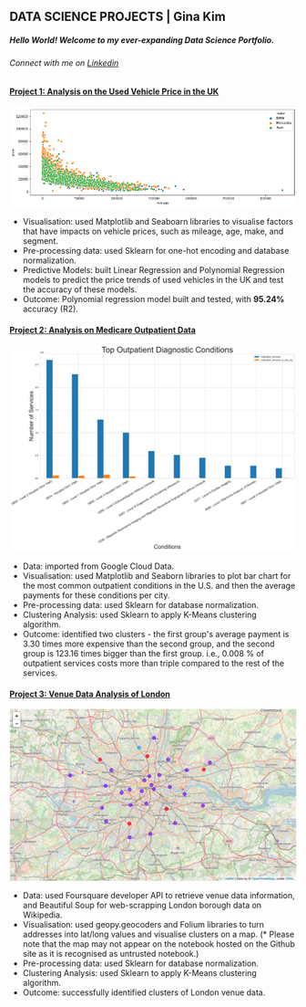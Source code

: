 ## DATA SCIENCE PROJECTS | Gina Kim

##### Hello World! Welcome to my ever-expanding Data Science Portfolio. 
###### Connect with me on [Linkedin](https://www.linkedin.com/in/gina-kim-6625b88a/)

#### [Project 1: Analysis on the Used Vehicle Price in the UK](https://github.com/k-gina/python_study/blob/main/studygroup_intermediate/analysis_on_used_vehicle_price.ipynb)
![](/images/projectimage1.png)
- Visualisation: used Matplotlib and Seaboarn libraries to visualise factors that have impacts on vehicle prices, such as mileage, age, make, and segment.
- Pre-processing data: used Sklearn for one-hot encoding and database normalization.
- Predictive Models: built Linear Regression and Polynomial Regression models to predict the price trends of used vehicles in the UK and test the accuracy of these models.
- Outcome: Polynomial regression model built and tested, with **95.24%** accuracy (R2). 


#### [Project 2: Analysis on Medicare Outpatient Data](https://github.com/k-gina/python_study/blob/main/studygroup_intermediate/medicare_data_analysis.ipynb)
![](/images/projectimage2.svg)
- Data: imported from Google Cloud Data.
- Visualisation: used Matplotlib and Seaborn libraries to plot bar chart for the most common outpatient conditions in the U.S. and then the average payments for these conditions per city.
- Pre-processing data: used Sklearn for database normalization.
- Clustering Analysis: used Sklearn to apply K-Means clustering algorithm. 
- Outcome: identified two clusters - the first group's average payment is 3.30 times more expensive than the second group, and the second group is 123.16 times bigger than the first group. i.e., 0.008 % of outpatient services costs more than triple compared to the rest of the services.


#### [Project 3: Venue Data Analysis of London](https://github.com/k-gina/python_study/blob/main/studygroup_intermediate/london_property_cluster_analysis.ipynb)
![](/images/projectimage3.png)
- Data: used Foursquare developer API to retrieve venue data information, and Beautiful Soup for web-scrapping London borough data on Wikipedia.
- Visualisation: used geopy.geocoders and Folium libraries to turn addresses into lat/long values and visualise clusters on a map. (* Please note that the map may not appear on the notebook hosted on the Github site as it is recognised as untrusted notebook.)
- Pre-processing data: used Sklearn for database normalization.
- Clustering Analysis: used Sklearn to apply K-Means clustering algorithm. 
- Outcome: successfully identified clusters of London venue data. 
